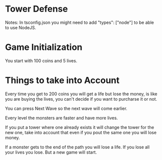 # Tower Defense

Notes: In tsconfig.json you might need to add "types": ["node"] to be able to use NodeJS.

# Game Initialization

You start with 100 coins and 5 lives.

# Things to take into Account

Every time you get to 200 coins you will get a life but lose the money, is like you are buying the lives, you can't decide if you want to purcharse it or not.

You can press Next Wave so the next wave will come earlier.

Every level the monsters are faster and have more lives.

If you put a tower where one already exists it will change the tower for the new one, take into account that even if you pout the same one you will lose money.

If a monster gets to the end of the path you will lose a life. If you lose all your lives you lose. But  a new game will start.
